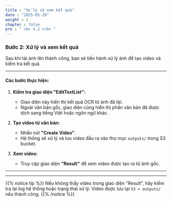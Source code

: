 ```yaml
---
title : "Xử lý và xem kết quả"
date : "2025-05-28"
weight : 2
chapter : false
pre : " <b> 4.2 </b> "
---
```


### Bước 2: Xử lý và xem kết quả

Sau khi tải ảnh lên thành công, bạn sẽ tiến hành xử lý ảnh để tạo video và kiểm tra kết quả.

---

#### Các bước thực hiện:

1. **Kiểm tra giao diện "EditTextList":**
   - Giao diện này hiển thị kết quả OCR từ ảnh đã tải.
   - Ngoài văn bản gốc, giao diện cũng hiển thị phần văn bản đã được dịch sang tiếng Việt hoặc ngôn ngữ khác.

2. **Tạo video từ văn bản:**
   - Nhấn nút **"Create Video"**.
   - Hệ thống sẽ xử lý và lưu video đầu ra vào thư mục `outputs/` trong S3 bucket.

3. **Xem video:**
   - Truy cập giao diện **"Result"** để xem video được tạo ra từ ảnh gốc.

---



---

{{% notice tip %}}
Nếu không thấy video trong giao diện "Result", hãy kiểm tra lại log hệ thống hoặc trạng thái xử lý. Video được lưu tại `S3 > outputs/` nếu thành công.
{{% /notice %}}
